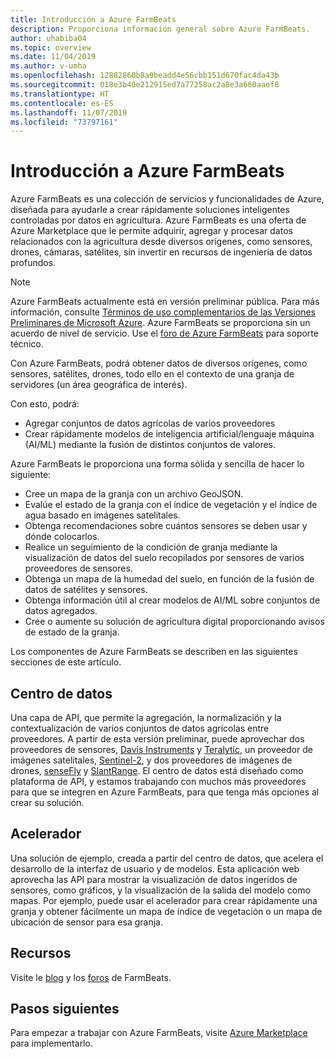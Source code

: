 ```yaml
---
title: Introducción a Azure FarmBeats
description: Proporciona información general sobre Azure FarmBeats.
author: uhabiba04
ms.topic: overview
ms.date: 11/04/2019
ms.author: v-umha
ms.openlocfilehash: 12882860b8a9beadd4e56cbb151d670fac4da43b
ms.sourcegitcommit: 018e3b40e212915ed7a77258ac2a8e3a660aaef8
ms.translationtype: HT
ms.contentlocale: es-ES
ms.lasthandoff: 11/07/2019
ms.locfileid: "73797161"
---
```

# <a name="overview-of-azure-farmbeats"></a>Introducción a Azure FarmBeats

Azure FarmBeats es una colección de servicios y funcionalidades de Azure, diseñada para ayudarle a crear rápidamente soluciones inteligentes controladas por datos en agricultura. Azure FarmBeats es una oferta de Azure Marketplace que le permite adquirir, agregar y procesar datos relacionados con la agricultura desde diversos orígenes, como sensores, drones, cámaras, satélites, sin invertir en recursos de ingeniería de datos profundos.

> [!NOTE]
> Azure FarmBeats actualmente está en versión preliminar pública. Para más información, consulte [Términos de uso complementarios de las Versiones Preliminares de Microsoft Azure](https://azure.microsoft.com/support/legal/preview-supplemental-terms/). Azure FarmBeats se proporciona sin un acuerdo de nivel de servicio. Use el [foro de Azure FarmBeats](https://aka.ms/FarmBeatsMSDN ) para soporte técnico.

Con Azure FarmBeats, podrá obtener datos de diversos orígenes, como sensores, satélites, drones, todo ello en el contexto de una granja de servidores (un área geográfica de interés).

Con esto, podrá:

- Agregar conjuntos de datos agrícolas de varios proveedores
- Crear rápidamente modelos de inteligencia artificial/lenguaje máquina (AI/ML) mediante la fusión de distintos conjuntos de valores.

Azure FarmBeats le proporciona una forma sólida y sencilla de hacer lo siguiente:

- Cree un mapa de la granja con un archivo GeoJSON.
- Evalúe el estado de la granja con el índice de vegetación y el índice de agua basado en imágenes satelitales.
- Obtenga recomendaciones sobre cuántos sensores se deben usar y dónde colocarlos.
- Realice un seguimiento de la condición de granja mediante la visualización de datos del suelo recopilados por sensores de varios proveedores de sensores.
- Obtenga un mapa de la humedad del suelo, en función de la fusión de datos de satélites y sensores.
- Obtenga información útil al crear modelos de AI/ML sobre conjuntos de datos agregados.
- Cree o aumente su solución de agricultura digital proporcionando avisos de estado de la granja.

Los componentes de Azure FarmBeats se describen en las siguientes secciones de este artículo.

## <a name="data-hub"></a>Centro de datos

Una capa de API, que permite la agregación, la normalización y la contextualización de varios conjuntos de datos agrícolas entre proveedores. A partir de esta versión preliminar, puede aprovechar dos proveedores de sensores, [Davis Instruments](https://www.davisinstruments.com/product/enviromonitor-gateway/) y [Teralytic](https://teralytic.com/), un proveedor de imágenes satelitales, [Sentinel-2](https://sentinel.esa.int/web/sentinel/home), y dos proveedores de imágenes de drones, [senseFly](https://www.sensefly.com/) y [SlantRange](https://slantrange.com/). El centro de datos está diseñado como plataforma de API, y estamos trabajando con muchos más proveedores para que se integren en Azure FarmBeats, para que tenga más opciones al crear su solución.

## <a name="accelerator"></a>Acelerador

Una solución de ejemplo, creada a partir del centro de datos, que acelera el desarrollo de la interfaz de usuario y de modelos. Esta aplicación web aprovecha las API para mostrar la visualización de datos ingeridos de sensores, como gráficos, y la visualización de la salida del modelo como mapas. Por ejemplo, puede usar el acelerador para crear rápidamente una granja y obtener fácilmente un mapa de índice de vegetación o un mapa de ubicación de sensor para esa granja.

## <a name="resources"></a>Recursos

Visite le [blog](https://aka.ms/AzureFarmBeats) y los [foros](https://aka.ms/FarmBeatsMSDN) de FarmBeats.

## <a name="next-steps"></a>Pasos siguientes

Para empezar a trabajar con Azure FarmBeats, visite [Azure Marketplace](https://aka.ms/FarmBeatsMarketplace) para implementarlo.

